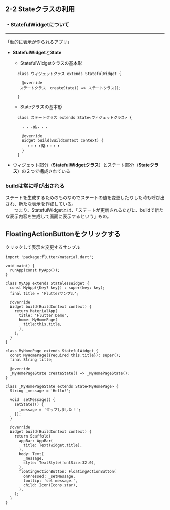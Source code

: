 ## 2-2 Stateクラスの利用
### ・StatefulWidgetについて
---
「動的に表示が作られるアプリ」  
- **StatefulWidget**と**State**
  - StatefulWidgetクラスの基本形
  ```
    class ウィジェットクラス extends StatefulWidget {

      @override
     ステートクラス　createState() => ステートクラス();
     
    }
  ```
  - Stateクラスの基本形
  ```
    class ステートクラス extends State<ウィジェットクラス> {

      ・・・略・・・

      @override
      Widget build(BuildContext context) {
        ・・・・略・・・・
      }
    }
  ```

- ウィジェット部分（**StatefulWidgetクラス**）とステート部分（**Stateクラス**）の２つで構成されている  

### buildは常に呼び出される
ステートを生成するためのものなのでステートの値を変更したりした時も呼び出され、新たな表示を作成している。  
　　つまり、StatefulWidgetとは、「ステートが更新されるたびに、buildで新たな表示内容を生成して画面に表示するという」もの。  

## FloatingActionButtonをクリックする
クリックして表示を変更するサンプル  
```
import 'package:flutter/material.dart';

void main() {
  runApp(const MyApp());
}

class MyApp extends StatelessWidget {
  const MyApp({Key? key}) : super(key: key);
  final title = 'Flutterサンプル';

  @override
  Widget build(BuildContext context) {
    return MaterialApp(
      title: 'Flutter Demo',
      home: MyHomePage(
        title:this.title,
      ),
    );
  }
}

class MyHomePage extends StatefulWidget {
  const MyHomePage({required this.title}): super();
  final String title;

  @override
  _MyHomePageState createState() => _MyHomePageState();
}

class _MyHomePageState extends State<MyHomePage> {
  String _message = 'Hello!';

  void _setMessage() {
    setState(() {
      _message = 'タップしました！';
    });
  }

  @override
  Widget build(BuildContext context) {
    return Scaffold(
      appBar: AppBar(
        title: Text(widget.title),
      ),
      body: Text(
        _message,
        style: TextStyle(fontSize:32.0),
      ),
      floatingActionButton: FloatingActionButton(
        onPressed: _setMessage,
        tooltip: 'set message.',
        child: Icon(Icons.star),
      ),
    );
  }
}
```

